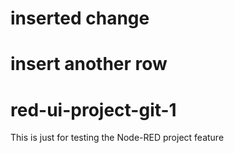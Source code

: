 # inserted change

# insert another row

# red-ui-project-git-1
This is just for testing the Node-RED project feature
